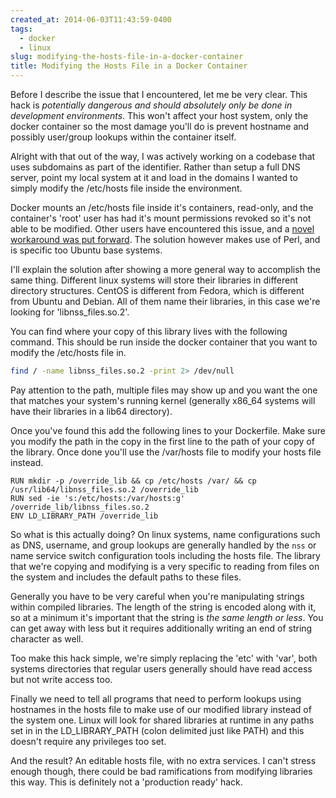 ```yaml
---
created_at: 2014-06-03T11:43:59-0400
tags:
  - docker
  - linux
slug: modifying-the-hosts-file-in-a-docker-container
title: Modifying the Hosts File in a Docker Container
---
```


Before I describe the issue that I encountered, let me be very clear. This hack
is *potentially dangerous and should absolutely only be done in development
environments*. This won't affect your host system, only the docker container so
the most damage you'll do is prevent hostname and possibly user/group lookups
within the container itself.

Alright with that out of the way, I was actively working on a codebase that
uses subdomains as part of the identifier. Rather than setup a full DNS server,
point my local system at it and load in the domains I wanted to simply modify
the /etc/hosts file inside the environment.

Docker mounts an /etc/hosts file inside it's containers, read-only, and the
container's 'root' user has had it's mount permissions revoked so it's not able
to be modified. Other users have encountered this issue, and a [novel
workaround was put forward][1]. The solution however makes use of Perl, and is
specific too Ubuntu base systems.

I'll explain the solution after showing a more general way to accomplish the
same thing. Different linux systems will store their libraries in different
directory structures. CentOS is different from Fedora, which is different from
Ubuntu and Debian. All of them name their libraries, in this case we're looking
for 'libnss_files.so.2'.

You can find where your copy of this library lives with the following command.
This should be run inside the docker container that you want to modify the
/etc/hosts file in.

```bash
find / -name libnss_files.so.2 -print 2> /dev/null
```

Pay attention to the path, multiple files may show up and you want the one that
matches your system's running kernel (generally x86_64 systems will have their
libraries in a lib64 directory).

Once you've found this add the following lines to your Dockerfile. Make sure
you modify the path in the copy in the first line to the path of your copy of
the library. Once done you'll use the /var/hosts file to modify your hosts file
instead.

```docker
RUN mkdir -p /override_lib && cp /etc/hosts /var/ && cp /usr/lib64/libnss_files.so.2 /override_lib
RUN sed -ie 's:/etc/hosts:/var/hosts:g' /override_lib/libnss_files.so.2
ENV LD_LIBRARY_PATH /override_lib
```

So what is this actually doing? On linux systems, name configurations such as
DNS, username, and group lookups are generally handled by the `nss` or name
service switch configuration tools including the hosts file. The library that
we're copying and modifying is a very specific to reading from files on the
system and includes the default paths to these files.

Generally you have to be very careful when you're manipulating strings within
compiled libraries. The length of the string is encoded along with it, so at a
minimum it's important that the string is *the same length or less*. You can
get away with less but it requires additionally writing an end of string
character as well.

Too make this hack simple, we're simply replacing the 'etc' with 'var', both
systems directories that regular users generally should have read access but
not write access too.

Finally we need to tell all programs that need to perform lookups using
hostnames in the hosts file to make use of our modified library instead of the
system one. Linux will look for shared libraries at runtime in any paths set in
in the LD_LIBRARY_PATH (colon delimited just like PATH) and this doesn't
require any privileges too set.

And the result? An editable hosts file, with no extra services. I can't stress
enough though, there could be bad ramifications from modifying libraries this
way. This is definitely not a 'production ready' hack.

[1]: https://stackoverflow.com/questions/19414543/how-can-i-make-etc-hosts-writable-by-root-in-a-docker-container
